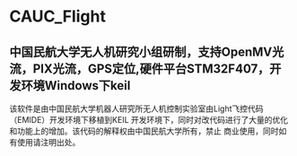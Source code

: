 # CAUC_Flight
中国民航大学无人机研究小组研制，支持OpenMV光流，PIX光流，GPS定位,硬件平台STM32F407，开发环境Windows下keil
---   
该软件是由中国民航大学机器人研究所无人机控制实验室由Light飞控代码（EMIDE）开发环境下移植到KEIL
开发环境下，同时对改代码进行了大量的优化和功能上的增加。该代码的解释权由中国民航大学所有，禁止
商业使用，同时如有使用请注明出处。
